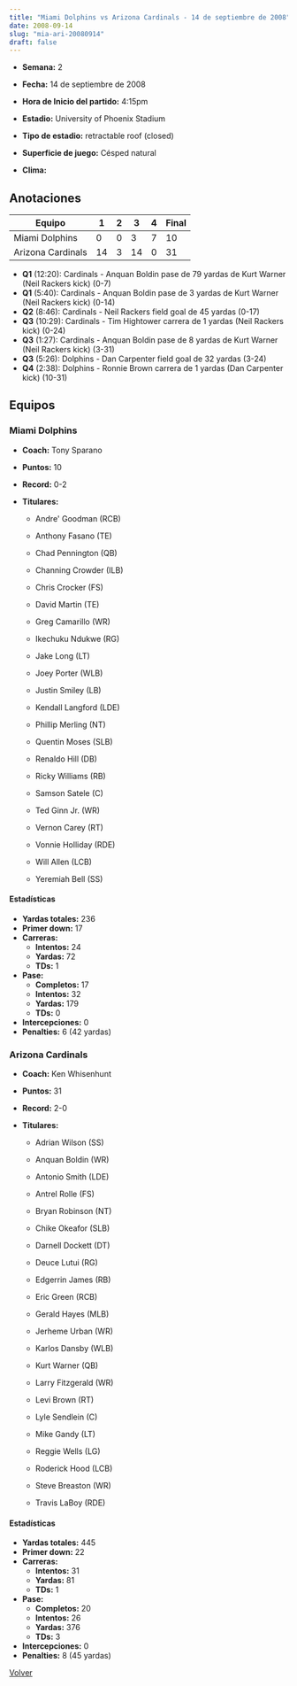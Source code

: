 ```yaml
---
title: "Miami Dolphins vs Arizona Cardinals - 14 de septiembre de 2008"
date: 2008-09-14
slug: "mia-ari-20080914"
draft: false
---
```


* **Semana:** 2
* **Fecha:** 14 de septiembre de 2008

* **Hora de Inicio del partido:** 4:15pm
* **Estadio:** University of Phoenix Stadium
* **Tipo de estadio:** retractable roof (closed)
* **Superficie de juego:** Césped natural
* **Clima:** 





## Anotaciones
| Equipo | 1 | 2 | 3 | 4 | Final |
|--------|---|---|---|---|-------|
| Miami Dolphins  | 0 | 0 | 3 | 7  | 10 |
| Arizona Cardinals  | 14 | 3 | 14 | 0  | 31 |
* **Q1** (12:20): Cardinals - Anquan Boldin pase de 79 yardas de Kurt Warner (Neil Rackers kick) (0-7)
* **Q1** (5:40): Cardinals - Anquan Boldin pase de 3 yardas de Kurt Warner (Neil Rackers kick) (0-14)
* **Q2** (8:46): Cardinals - Neil Rackers field goal de 45 yardas (0-17)
* **Q3** (10:29): Cardinals - Tim Hightower carrera de 1 yardas (Neil Rackers kick) (0-24)
* **Q3** (1:27): Cardinals - Anquan Boldin pase de 8 yardas de Kurt Warner (Neil Rackers kick) (3-31)
* **Q3** (5:26): Dolphins - Dan Carpenter field goal de 32 yardas (3-24)
* **Q4** (2:38): Dolphins - Ronnie Brown carrera de 1 yardas (Dan Carpenter kick) (10-31)


## Equipos


### Miami Dolphins
* **Coach:** Tony Sparano
* **Puntos:** 10
* **Record:** 0-2
* **Titulares:** 

  * Andre' Goodman (RCB) 

  * Anthony Fasano (TE) 

  * Chad Pennington (QB) 

  * Channing Crowder (ILB) 

  * Chris Crocker (FS) 

  * David Martin (TE) 

  * Greg Camarillo (WR) 

  * Ikechuku Ndukwe (RG) 

  * Jake Long (LT) 

  * Joey Porter (WLB) 

  * Justin Smiley (LB) 

  * Kendall Langford (LDE) 

  * Phillip Merling (NT) 

  * Quentin Moses (SLB) 

  * Renaldo Hill (DB) 

  * Ricky Williams (RB) 

  * Samson Satele (C) 

  * Ted Ginn Jr. (WR) 

  * Vernon Carey (RT) 

  * Vonnie Holliday (RDE) 

  * Will Allen (LCB) 

  * Yeremiah Bell (SS) 

#### Estadísticas
* **Yardas totales:** 236
* **Primer down:** 17
* **Carreras:**
  * **Intentos:** 24
  * **Yardas:** 72
  * **TDs:** 1
* **Pase:**
  * **Completos:** 17
  * **Intentos:** 32
  * **Yardas:** 179
  * **TDs:** 0
* **Intercepciones:** 0
* **Penalties:** 6 (42 yardas)

### Arizona Cardinals
* **Coach:** Ken Whisenhunt
* **Puntos:** 31
* **Record:** 2-0
* **Titulares:** 

  * Adrian Wilson (SS) 

  * Anquan Boldin (WR) 

  * Antonio Smith (LDE) 

  * Antrel Rolle (FS) 

  * Bryan Robinson (NT) 

  * Chike Okeafor (SLB) 

  * Darnell Dockett (DT) 

  * Deuce Lutui (RG) 

  * Edgerrin James (RB) 

  * Eric Green (RCB) 

  * Gerald Hayes (MLB) 

  * Jerheme Urban (WR) 

  * Karlos Dansby (WLB) 

  * Kurt Warner (QB) 

  * Larry Fitzgerald (WR) 

  * Levi Brown (RT) 

  * Lyle Sendlein (C) 

  * Mike Gandy (LT) 

  * Reggie Wells (LG) 

  * Roderick Hood (LCB) 

  * Steve Breaston (WR) 

  * Travis LaBoy (RDE) 

#### Estadísticas
* **Yardas totales:** 445
* **Primer down:** 22
* **Carreras:**
  * **Intentos:** 31
  * **Yardas:** 81
  * **TDs:** 1
* **Pase:**
  * **Completos:** 20
  * **Intentos:** 26
  * **Yardas:** 376
  * **TDs:** 3
* **Intercepciones:** 0
* **Penalties:** 8 (45 yardas)


[Volver](/historia/2008)
